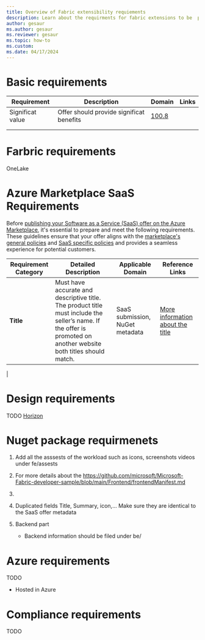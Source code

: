 ```yaml
---
title: Overview of Fabric extensibility requiements 
description: Learn about the requirments for fabric extensions to be  publish as a workload over the Fabric extensibility platform.
author: gesaur
ms.author: gesaur
ms.reviewer: gesaur
ms.topic: how-to
ms.custom:
ms.date: 04/17/2024
---
```


# Basic requirements


|  Requirement | Description   | Domain  | Links  | 
|---|---|---|---|
|Significat value| Offer should provide significat benefits   | [100.8](https://learn.microsoft.com/en-us/legal/marketplace/certification-policies#1008-significant-value)  |
|   |   |   |   | 
|   |   |   |   | 

# Farbric requirements

OneLake 

# Azure Marketplace SaaS Requirements

Before [publishing your Software as a Service (SaaS) offer on the Azure Marketplace](https://learn.microsoft.com/partner-center/marketplace/plan-saas-offer), it's essential to prepare and meet the following requirements. These guidelines ensure that your offer aligns with the [marketplace's general policies](https://learn.microsoft.com/en-us/legal/marketplace/certification-policies#100-general) and [SaaS specific policies](https://learn.microsoft.com/en-us/legal/marketplace/certification-policies#1000-software-as-a-service-saas) and provides a seamless experience for potential customers.



| **Requirement Category** | **Detailed Description** | **Applicable Domain**  | **Reference Links**  |
| -- | -- | -- | -- |
| **Title** | Must have accurate and descriptive title. The product title must include the seller’s name. If the offer is promoted on another website both titles should match.	| SaaS submission, NuGet metadata | [More information about the title](https://learn.microsoft.com/en-us/legal/marketplace/certification-policies#10011-title)  |
|



# Design requirements

TODO [Horizon](https://aka.ms/horizon)

# Nuget package requirmenets 
1. Add all the asssests of the workload such as icons, screenshots videos under fe/assests
2. For more details about the https://github.com/microsoft/Microsoft-Fabric-developer-sample/blob/main/Frontend/frontendManifest.md
3. 

4.  Duplicated fields
Title, Summary, icon,...
Make sure they are identical to the SaaS offer metadata

5. Backend part
   * Backend information should be filed under be/

# Azure requirements

TODO
- Hosted in Azure

# Compliance requirements

TODO

